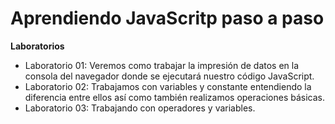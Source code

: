 # Aprendiendo JavaScritp paso a paso

**Laboratorios**
- Laboratorio 01: Veremos como trabajar la impresión de datos en la consola del navegador donde se ejecutará nuestro código JavaScript.
- Laboratorio 02: Trabajamos con variables y constante entendiendo la diferencia entre ellos así como también realizamos operaciones básicas.
- Laboratorio 03: Trabajando con operadores y variables.